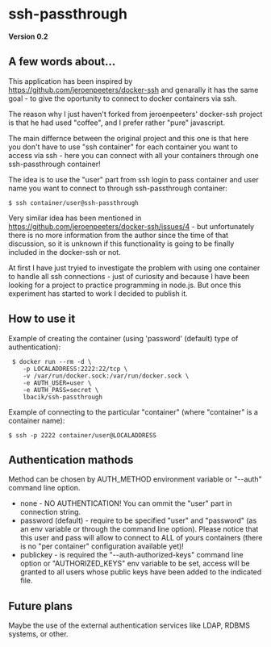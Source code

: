 # ssh-passthrough

**Version 0.2**

## A few words about...

This application has been inspired by https://github.com/jeroenpeeters/docker-ssh and genarally it has the same goal - to give the oportunity to connect to docker containers via ssh.

The reason why I just haven't forked from jeroenpeeters' docker-ssh project is that he had used "coffee", and I prefer rather "pure" javascript.

The main differnce between the original project and this one is that here you don't have to use "ssh container" for each container you want to access via ssh - here you can connect with all your containers through one ssh-passthrough container!

The idea is to use the "user" part from ssh login to pass container and user name you want to connect to through ssh-passthrough container:

    $ ssh container/user@ssh-passthrough

Very similar idea has been mentioned in https://github.com/jeroenpeeters/docker-ssh/issues/4 - but unfortunately there is no more information from the author since the time of that discussion, so  it is unknown if this functionality is going to be finally included in the docker-ssh or not. 

At first I have just tryied to investigate the problem with using one container to handle all ssh connections - just of curiosity and because I have been looking for  a project to practice programming in node.js. But once this experiment has started to work I decided to publish it.

## How to use it

Example of creating the container (using 'password' (default) type of authentication):

     $ docker run --rm -d \
        -p LOCALADDRESS:2222:22/tcp \
        -v /var/run/docker.sock:/var/run/docker.sock \
        -e AUTH_USER=user \
        -e AUTH_PASS=secret \
        lbacik/ssh-passthrough

Example of connecting to the particular "container" (where "container" is a container name):

    $ ssh -p 2222 container/user@LOCALADDRESS

## Authentication mathods

Method can be chosen by AUTH_METHOD environment variable or "--auth" command line option.

* none - NO AUTHENTICATION! You can ommit the "user" part in connection string.
* password (default) - require to be specified "user" and "password" (as an env variable or through the command line option). Please notice that this user and pass will allow to connect to ALL of yours containers (there is no "per container" configuration available yet)!
* publickey - is required the "--auth-authorized-keys" command line option or "AUTHORIZED_KEYS" env variable to be set, access will be granted to all users whose public keys have been added to the indicated file.

## Future plans

Maybe the use of the external authentication services like LDAP, RDBMS systems, or other.
